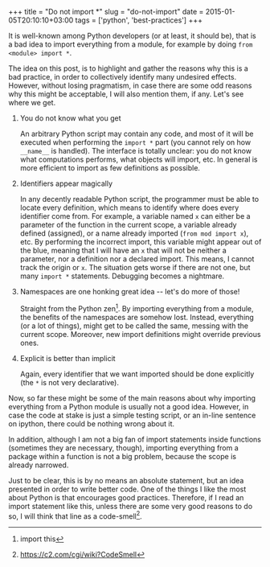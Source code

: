+++
title = "Do not import *"
slug = "do-not-import"
date = 2015-01-05T20:10:10+03:00
tags = ['python', 'best-practices']
+++

It is well-known among Python developers (or at least, it should be),
that is a bad idea to import everything from a module, for example by
doing `from <module> import *`.

The idea on this post, is to highlight and gather the reasons why this
is a bad practice, in order to collectively identify many undesired
effects. However, without losing pragmatism, in case there are some odd
reasons why this might be acceptable, I will also mention them, if any.
Let\'s see where we get.

1.  You do not know what you get

    An arbitrary Python script may contain any code, and most of it
    will be executed when performing the `import *` part (you cannot rely on
    how `__name__` is handled). The interface is totally unclear: you do not
    know what computations performs, what objects will import, etc. In
    general is more efficient to import as few definitions as possible.

2.  Identifiers appear magically

    In any decently readable Python script, the programmer must be able to
    locate every definition, which means to identify where does every identifier
    come from. For example, a variable named `x` can either be a parameter of
    the function in the current scope, a variable already defined (assigned), or
    a name already imported (`from mod import x`), etc. By performing the
    incorrect import, this variable might appear out of the blue, meaning that I
    will have an `x` that will not be neither a parameter, nor a definition nor
    a declared import. This means, I cannot track the origin or `x`. The
    situation gets worse if there are not one, but many `import *` statements.
    Debugging becomes a nightmare.

3.  Namespaces are one honking great idea \-- let\'s do more of those!

    Straight from the Python zen[^1]. By importing everything from a module, the
    benefits of the namespaces are somehow lost.  Instead, everything (or a lot
    of things), might get to be called the same, messing with the current scope.
    Moreover, new import definitions might override previous ones.

4.  Explicit is better than implicit

    Again, every identifier that we want imported should be done explicitly (the
    `*` is not very declarative).

Now, so far these might be some of the main reasons about why importing
everything from a Python module is usually not a good idea. However, in
case the code at stake is just a simple testing script, or an in-line
sentence on ipython, there could be nothing wrong about it.

In addition, although I am not a big fan of import statements inside
functions (sometimes they are necessary, though), importing everything
from a package within a function is not a big problem, because the scope
is already narrowed.

Just to be clear, this is by no means an absolute statement, but an idea
presented in order to write better code. One of the things I like the
most about Python is that encourages good practices. Therefore, if I
read an import statement like this, unless there are some very good
reasons to do so, I will think that line as a code-smell[^2].

[^1]: import this

[^2]: <https://c2.com/cgi/wiki?CodeSmell>
